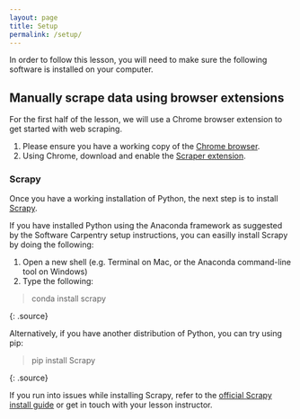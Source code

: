 ```yaml
---
layout: page
title: Setup
permalink: /setup/
---
```

In order to follow this lesson, you will need to make sure the following software is installed on your computer.

## Manually scrape data using browser extensions

For the first half of the lesson, we will use a Chrome browser extension to get started with web scraping.

1. Please ensure you have a working copy of the [Chrome browser](https://www.google.com/intl/en/chrome/browser/).
2. Using Chrome, download and enable the [Scraper extension](https://chrome.google.com/webstore/detail/scraper/mbigbapnjcgaffohmbkdlecaccepngjd).


### Scrapy

Once you have a working installation of Python, the next step is to install [Scrapy](https://scrapy.org/).

If you have installed Python using the Anaconda framework as suggested by the Software Carpentry setup instructions,
you can easilly install Scrapy by doing the following:

1. Open a new shell (e.g. Terminal on Mac, or the Anaconda command-line tool on Windows)
2. Type the following:

> conda install scrapy
>
{: .source}

Alternatively, if you have another distribution of Python, you can try using pip:

> pip install Scrapy
>
{: .source}

If you run into issues while installing Scrapy, refer to the
[official Scrapy install guide](https://doc.scrapy.org/en/latest/intro/install.html#intro-install)
or get in touch with your lesson instructor.
